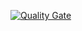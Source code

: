 [![Quality Gate](https://sonarqube.com/api/badges/gate?key=pro.woz:swarm)](https://sonarcloud.io/dashboard?id=pro.pwoz:swarm)